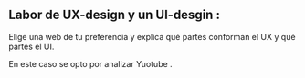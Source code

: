 Labor de UX-design y un UI-desgin :
----------
Elige una web de tu preferencia y explica qué partes conforman el UX y qué partes el UI.

En este caso se opto por analizar Yuotube .

![]()

